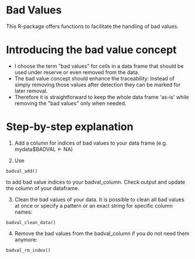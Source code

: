 # Bad Values

This R-package offers functions to facilitate the handling of bad values.

# Introducing the bad value concept
- I choose the term "bad values" for cells in a data frame that should be used under reserve or even removed from the data.  
- The bad value concept should enhance the traceability: Instead of simply removing those values after detection they can be marked for later removal. 
- Therefore it is straightforward to keep the whole data frame 'as-is' while removing the "bad values" only when needed.

# Step-by-step explanation
1. Add a column for indices of bad values to your data frame (e.g. mydata$BADVAL <- NA)

2. Use 
```
badval_add()
``` 
to add bad value indices to your badval_column. Check output and update the column of your dataframe.  

3. Clean the bad values of your data. It is possible to clean all bad values at once or specify a pattern or an exact string for specific column names: 
```
badval_clean_data()
```

4. Remove the bad values from the badval_column if you do not need them anymore: 
```
badval_rm_index()
```
